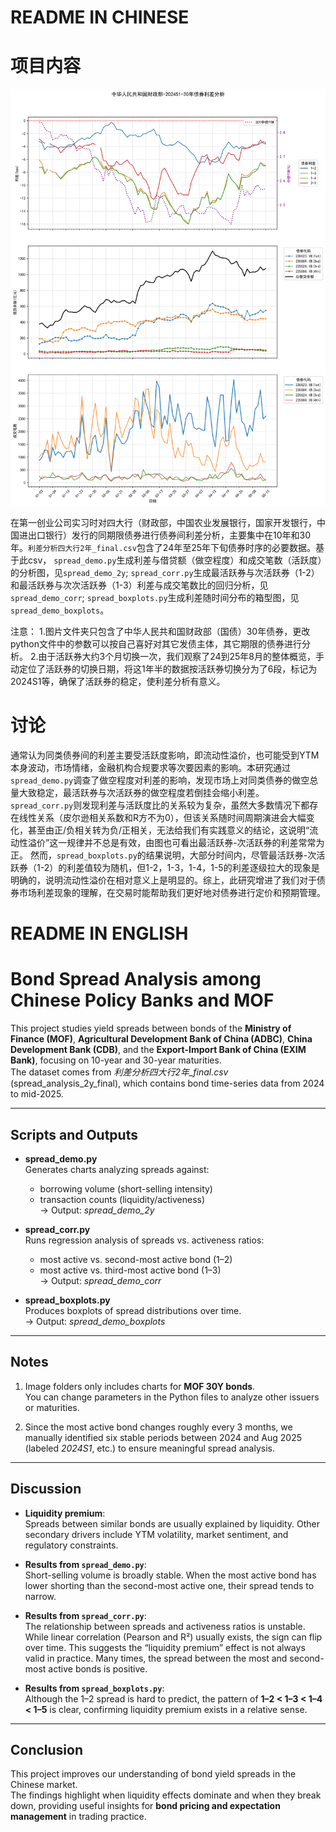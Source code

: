 # README IN CHINESE

# 项目内容

![示例图](spread_demo_2y/中华人民共和国财政部-2024S1-30年债券利差分析.png)

在第一创业公司实习时对四大行（财政部，中国农业发展银行，国家开发银行，中国进出口银行）发行的同期限债券进行债券间利差分析，主要集中在10年和30年。`利差分析四大行2年_final.csv`包含了24年至25年下旬债券时序的必要数据。基于此csv，
`spread_demo.py`生成利差与借贷额（做空程度）和成交笔数（活跃度）的分析图，见`spread_demo_2y`;
`spread_corr.py`生成最活跃券与次活跃券（1-2）和最活跃券与次次活跃券（1-3）利差与成交笔数比的回归分析，见`spread_demo_corr`;
`spread_boxplots.py`生成利差随时间分布的箱型图，见`spread_demo_boxplots`。

注意：
1.图片文件夹只包含了中华人民共和国财政部（国债）30年债券，更改python文件中的参数可以按自己喜好对其它发债主体，其它期限的债券进行分析。
2.由于活跃券大约3个月切换一次，我们观察了24到25年8月的整体概览，手动定位了活跃券的切换日期，将这1年半的数据按活跃券切换分为了6段，标记为2024S1等，确保了活跃券的稳定，使利差分析有意义。

# 讨论

通常认为同类债券间的利差主要受活跃度影响，即流动性溢价，也可能受到YTM本身波动，市场情绪，金融机构合规要求等次要因素的影响。本研究通过`spread_demo.py`调查了做空程度对利差的影响，发现市场上对同类债券的做空总量大致稳定，最活跃券与次活跃券的做空程度若倒挂会缩小利差。
`spread_corr.py`则发现利差与活跃度比的关系较为复杂，虽然大多数情况下都存在线性关系（皮尔逊相关系数和R方不为0），但该关系随时间周期演进会大幅变化，甚至由正/负相关转为负/正相关，无法给我们有实践意义的结论，这说明“流动性溢价”这一规律并不总是有效，由图也可看出最活跃券-次活跃券的利差常常为正。
然而，`spread_boxplots.py`的结果说明，大部分时间内，尽管最活跃券-次活跃券（1-2）的利差值较为随机，但1-2，1-3，1-4，1-5的利差逐级拉大的现象是明确的，说明流动性溢价在相对意义上是明显的。综上，此研究增进了我们对于债券市场利差现象的理解，在交易时能帮助我们更好地对债券进行定价和预期管理。


# README IN ENGLISH

# Bond Spread Analysis among Chinese Policy Banks and MOF

This project studies yield spreads between bonds of the **Ministry of Finance (MOF)**, **Agricultural Development Bank of China (ADBC)**, **China Development Bank (CDB)**, and the **Export-Import Bank of China (EXIM Bank)**, focusing on 10-year and 30-year maturities.  
The dataset comes from *利差分析四大行2年_final.csv* (spread_analysis_2y_final), which contains bond time-series data from 2024 to mid-2025.

---

## Scripts and Outputs

- **spread_demo.py**  
  Generates charts analyzing spreads against:
  - borrowing volume (short-selling intensity)  
  - transaction counts (liquidity/activeness)  
  → Output: *spread_demo_2y*

- **spread_corr.py**  
  Runs regression analysis of spreads vs. activeness ratios:  
  - most active vs. second-most active bond (1–2)  
  - most active vs. third-most active bond (1–3)  
  → Output: *spread_demo_corr*

- **spread_boxplots.py**  
  Produces boxplots of spread distributions over time.  
  → Output: *spread_demo_boxplots*

---

## Notes

1. Image folders only includes charts for **MOF 30Y bonds**.  
   You can change parameters in the Python files to analyze other issuers or maturities.  

2. Since the most active bond changes roughly every 3 months, we manually identified six stable periods between 2024 and Aug 2025 (labeled *2024S1*, etc.) to ensure meaningful spread analysis.  

---

## Discussion

- **Liquidity premium**:  
  Spreads between similar bonds are usually explained by liquidity. Other secondary drivers include YTM volatility, market sentiment, and regulatory constraints.  

- **Results from `spread_demo.py`**:  
  Short-selling volume is broadly stable. When the most active bond has lower shorting than the second-most active one, their spread tends to narrow.  

- **Results from `spread_corr.py`**:  
  The relationship between spreads and activeness ratios is unstable. While linear correlation (Pearson and R²) usually exists, the sign can flip over time. This suggests the “liquidity premium” effect is not always valid in practice. Many times, the spread between the most and second-most active bonds is positive.  

- **Results from `spread_boxplots.py`**:  
  Although the 1–2 spread is hard to predict, the pattern of **1–2 < 1–3 < 1–4 < 1–5** is clear, confirming liquidity premium exists in a relative sense.  

---

## Conclusion
This project improves our understanding of bond yield spreads in the Chinese market.  
The findings highlight when liquidity effects dominate and when they break down, providing useful insights for **bond pricing and expectation management** in trading practice.  



